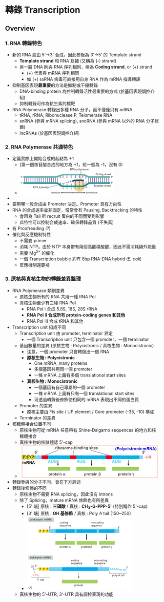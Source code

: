 # 轉錄 Transcription

## Overview

### 1. RNA 轉錄特色

- 新的 RNA 股由 5'→3' 合成，因此模板為 3'→5' 的 Template strand
  - **Template strand** 和 RNA 互補 (又稱為 (-) strand)
  - 另一股 DNA 則與 RNA 序列相同，稱為 **Coding strand**, or (+) strand
    - (+) 代表與 mRNA 序列相同
    - 如 (+) ssRNA 病毒可直接用自身 RNA 作為 mRNA 指導轉譯
- 抑制基因表現**最重要**的方法是抑制或干擾轉錄
  - DNA-binding protein 為控制轉錄活性最重要的方式 (於基因表現調控介紹)
  - 抑制轉錄可作為抗生素的標靶
- RNA Polymerase 轉錄出多種 RNA 分子，而不僅僅只有 mRNA
  - tRNA, rRNA, Ribonuclease P, Telomerase RNA
  - snRNA (參與 mRNA splicing), snoRNA (參與 mRNA 以外的 RNA 分子修飾)
  - lncRNAs (於基因表現調控介紹)



### 2. RNA Polymerase 共通特色

- 定義實際上開始合成的起點為 +1
  - (第一個核苷酸合成的地方為 +1，前一個為 -1，沒有 0)
  - <img src="images/image-20210525152949930.png" alt="image-20210525152949930" style="zoom:30%;" />
- 
- 要用哪一股合成由 Promoter 決定。Promoter 具有方向性
- RNA 的合成速率並非固定，常常會有 Pausing, Backtracking 的特性
  - 會因為 Tail 所 recruit 蛋白的不同而受到影響
  - 此特性可以控制合成速率、確保轉錄品質 (不失真)
- 有 Proofreading (?)
- 催化與反應機制特性
  - 不需要 primer
  - 消耗 NTP。由於 NTP 本身帶有兩個高能磷酸鍵，因此不需消耗額外能量
  - 需要 Mg<sup>2+</sup> 的催化
  - 一個 Transcription bubble 約有 8bp RNA-DNA hybrid (*E. coli*)
  - 反應機制還要補



### 3. 原核與真核生物的轉錄差異整理

- RNA Polymerase 類別差異
  - 原核生物所有的 RNA 共用一種 RNA Pol
  - 真核生物至少有三種 RNA Pol
    - RNA Pol I 合成 5.8S, 18S, 28S rRNA
    - **RNA Pol II 合成所有 protein-coding genes 和其他**
    - RNA Pol III 合成 tRNA 和其他
- Transcription unit 組成不同
  - Transcription unit 由 promoter, terminator 界定
    - 一個 Transcription unit 只包含一個 promoter，一個 terminator
  - 基因數量的差異 (原核生物 : Polycistronic / 真核生物 : Monocistronic)
    - 注意，一個 promoter 只會轉錄出一個 RNA
    - **原核生物 : Polycistronic**
      - One mRNA, many proteins
      - 多個基因共用同一個 promoter
      - 一條 mRNA 上面有多個 translational start sites
    - **真核生物 : Monocistronic**
      - 一個基因有自己專屬的一個 promoter
      - 一條 mRNA 上面有只有一個 translational start sites
      - 可透過轉錄後修飾使相同的 mRNA 表現出不同的蛋白質
  - Promoter 的差異
    - 原核主要由 Fis site / UP element / Core promoter (-35, -10) 構成
  - Terminator 的差異
- 核糖體接合位置不同
  - 原核生物可從 mRNA 任意帶有 Shine-Dalgarno sequences 的地方和核糖體接合
  - 真核生物的核糖體認 5'-cap
  - <img src="images/image-20210526100044470.png" alt="image-20210526100044470" style="zoom: 50%;" />
- 轉錄參與的分子不同，會在下方詳述
- 轉錄後修飾的不同
  - 原核生物不需要 RNA splicing，因此沒有 introns
  - 除了 Splicing，mature mRNA 修飾也有所差異
    - [5' 端] 原核 : **三磷酸** / 真核 : **CH<sub>3</sub>-G-PPP-5'** (特別稱作 5'-cap)
    - [3' 端] 原核 : **OH 基修飾** / 真核 : Poly A tail (150~250)
    - <img src="images/image-20210525161149561.png" alt="image-20210525161149561" style="zoom:50%;" />
  - 真核生物的 5'-UTR, 3'-UTR 具有調控表現的功能
